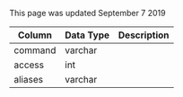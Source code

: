 This page was updated September 7 2019

| Column  | Data Type | Description |
| ------- | --------- | ----------- |
| command | varchar   |             |
| access  | int       |             |
| aliases | varchar   |             |